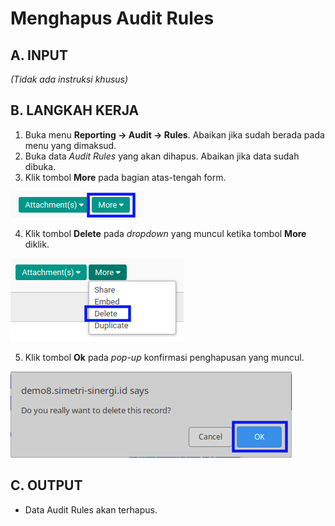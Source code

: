 # Menghapus Audit Rules

## A. INPUT

*(Tidak ada instruksi khusus)*

## B. LANGKAH KERJA

1. Buka menu **Reporting -> Audit -> Rules**. Abaikan jika sudah berada pada menu yang dimaksud.
2. Buka data *Audit Rules* yang akan dihapus. Abaikan jika data sudah dibuka.
3. Klik tombol **More** pada bagian atas-tengah form.

![](../img/audit-rules/tombol-more.png)

4. Klik tombol **Delete** pada *dropdown* yang muncul ketika tombol **More** diklik.

![](../img/audit-rules/tombol-more-delete.png)

5. Klik tombol **Ok** pada *pop-up* konfirmasi penghapusan yang muncul.

![](../img/audit-rules/pop-up-konfirmasi-delete.png)

## C. OUTPUT

* Data Audit Rules akan terhapus.
